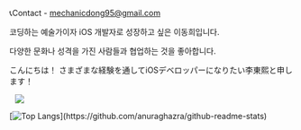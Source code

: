 
📞Contact - mechanicdong95@gmail.com





코딩하는 예술가이자 iOS 개발자로 성장하고 싶은 이동희입니다.



다양한 문화나 성격을 가진 사람들과 협업하는 것을 좋아합니다.



こんにちは！
さまざまな経験を通してiOSデベロッパーになりたい李東熙と申します！

<a href="https://velog.io/@iseeu95">
<img src="http://img.shields.io/badge/-Velog-222222?style=flat&logo=VectorLogoZone&link=https://velog.io/@iseeu95"style="height:auto;margin-left:10px;margin-right:10px;"/>
</a>


<!--
<a href="https://www.instagram.com/if_u_20s/">
    <img 
        src="http://img.shields.io/badge/-Instagram-222222?style=flat&logo=Instagram&link=https://www.instagram.com/if_u_20s/"
        style="height : auto; margin-left : 10px; margin-right : 10px;"/>
</a> 
-->



<!--[![Solved.ac 프로필](http://mazassumnida.wtf/api/v2/generate_badge?boj=mechanicdong)](https://solved.ac/mechanicdong)
-->
[![Top Langs](https://github-readme-stats.vercel.app/api/top-langs/?username=mechanicdong&layout=compact&theme=nightowl&langs_count=8&style="max-width:100%;")](https://github.com/anuraghazra/github-readme-stats)
